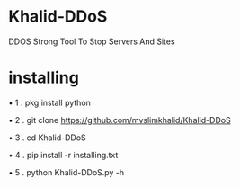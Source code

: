 # Khalid-DDoS
DDOS Strong Tool To Stop Servers And Sites
# installing
• 1 .  pkg install python 

• 2 .  git clone https://github.com/mvslimkhalid/Khalid-DDoS

• 3 .  cd Khalid-DDoS

• 4 .  pip install -r installing.txt 

• 5 .  python Khalid-DDoS.py -h  
